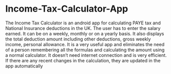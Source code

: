# Income-Tax-Calculator-App

The Income Tax Calculator is an android app for calculating PAYE tax and National Insurance deductions in the UK. The user has to enter the salary earned. It can be on a weekly, monthly or on a yearly basis. It also displays the total deduction amount including other deductions, gross weekly income, personal allowance. It is a very useful app and eliminates the need of a person remembering all the formulas and calculating the amount using a normal calculator. It doesn’t need internet connection and is very efficient. If there are any recent changes in the calculation, they are updated in the app automatically

